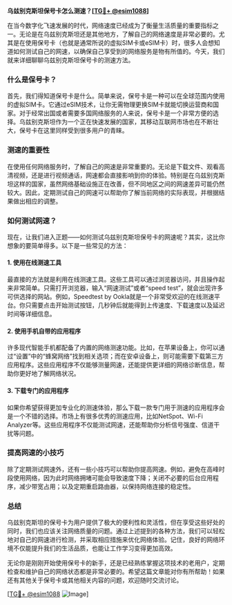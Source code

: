 **乌兹别克斯坦保号卡怎么测速？[[TG💪+ @esim1088](https://t.me/s/esim1088)]**

在当今数字化飞速发展的时代，网络速度已经成为了衡量生活质量的重要指标之一。无论是在乌兹别克斯坦还是其他地方，了解自己的网络速度是非常必要的。尤其是在使用保号卡（也就是通常所说的虚拟SIM卡或eSIM卡）时，很多人会想知道如何测试自己的网速，以确保自己享受到的网络服务是物有所值的。今天，我们就来详细聊聊乌兹别克斯坦保号卡的测速方法。

### 什么是保号卡？

首先，我们得知道保号卡是什么。简单来说，保号卡是一种可以在全球范围内使用的虚拟SIM卡。它通过eSIM技术，让你无需物理更换SIM卡就能切换运营商和国家。对于经常出国或者需要多国网络服务的人来说，保号卡是一个非常方便的选择。乌兹别克斯坦作为一个正在快速发展的国家，其移动互联网市场也在不断壮大，保号卡在这里同样受到很多用户的青睐。

### 测速的重要性

在使用任何网络服务时，了解自己的网速是非常重要的。无论是下载文件、观看高清视频，还是进行视频通话，网速都会直接影响到你的体验。特别是在乌兹别克斯坦这样的国家，虽然网络基础设施正在改善，但不同地区之间的网速差异可能仍然较大。因此，定期测试自己的网速可以帮助你了解当前网络的实际表现，并根据结果做出相应的调整。

### 如何测试网速？

现在，让我们进入正题——如何测试乌兹别克斯坦保号卡的网速呢？其实，这比你想象的要简单得多。以下是一些常见的方法：

#### 1. 使用在线测速工具

最直接的方法就是利用在线测速工具。这些工具可以通过浏览器访问，并且操作起来非常简单。只需打开浏览器，输入“网速测试”或者“speed test”，就会出现许多可供选择的网站。例如，Speedtest by Ookla就是一个非常受欢迎的在线测速平台。你只需要点击开始测试按钮，几秒钟后就能得到上传速度、下载速度以及延迟时间等详细信息。

#### 2. 使用手机自带的应用程序

许多现代智能手机都配备了内置的网络测速功能。比如，在苹果设备上，你可以通过“设置”中的“蜂窝网络”找到相关选项；而在安卓设备上，则可能需要下载第三方应用程序。这些应用程序不仅能够测量网速，还能提供更详细的网络诊断信息，帮助你更好地了解网络状况。

#### 3. 下载专门的应用程序

如果你希望获得更加专业化的测速体验，那么下载一款专门用于测速的应用程序会是一个不错的选择。市场上有很多优秀的测速应用，比如NetSpot、Wi-Fi Analyzer等。这些应用程序不仅能测试网速，还能帮助你分析信号强度、信道干扰等问题。

### 提高网速的小技巧

除了定期测试网速外，还有一些小技巧可以帮助你提高网速。例如，避免在高峰时段使用网络，因为此时网络拥堵可能会导致速度下降；关闭不必要的后台应用程序，减少带宽占用；以及定期重启路由器，以保持网络连接的稳定性。

### 总结

乌兹别克斯坦的保号卡为用户提供了极大的便利性和灵活性，但在享受这些好处的同时，我们也应该关注网络质量的问题。通过上述提到的各种方法，我们可以轻松地对自己的网速进行检测，并采取相应措施来优化网络体验。记住，良好的网络环境不仅能提升我们的生活品质，也能让工作学习变得更加高效。

无论你是刚刚开始使用保号卡的新手，还是已经熟练掌握这项技术的老用户，定期检查和维护自己的网络状态都是非常必要的。希望这篇文章能对你有所帮助！如果还有其他关于保号卡或其他相关内容的问题，欢迎随时交流讨论。

[[TG💪+ @esim1088](https://t.me/s/esim1088) ![Image](https://i.postimg.cc/4NQfJmqS/Snipaste-2025-05-13-00-14-12.png)]